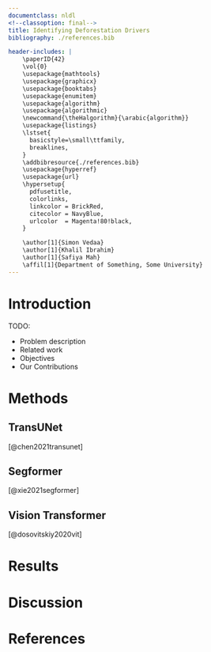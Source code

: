 ```yaml
---
documentclass: nldl
<!--classoption: final-->
title: Identifying Deforestation Drivers
bibliography: ./references.bib

header-includes: |
    \paperID{42}
    \vol{0}
    \usepackage{mathtools}
    \usepackage{graphicx}
    \usepackage{booktabs}
    \usepackage{enumitem}
    \usepackage{algorithm}
    \usepackage{algorithmic}
    \newcommand{\theHalgorithm}{\arabic{algorithm}}
    \usepackage{listings}
    \lstset{
      basicstyle=\small\ttfamily,
      breaklines,
    }
    \addbibresource{./references.bib}
    \usepackage{hyperref}
    \usepackage{url}
    \hypersetup{
      pdfusetitle,
      colorlinks,
      linkcolor = BrickRed,
      citecolor = NavyBlue,
      urlcolor  = Magenta!80!black,
    }

    \author[1]{Simon Vedaa}
    \author[1]{Khalil Ibrahim}
    \author[1]{Safiya Mah}
    \affil[1]{Department of Something, Some University}
---
```



# Introduction

TODO:

- Problem description
- Related work
- Objectives
- Our Contributions

# Methods

## TransUNet

[@chen2021transunet]

## Segformer

[@xie2021segformer]

## Vision Transformer

[@dosovitskiy2020vit]


# Results

# Discussion

# References
